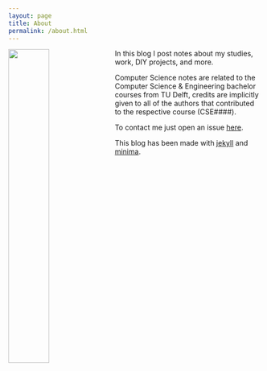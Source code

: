 ```yaml
---
layout: page
title: About
permalink: /about.html
---
```


<img src="https://avatars.githubusercontent.com/u/75941968?s=460&u=85c31eb8f6627921076c63b88c848ea074fb40ff&v=4" width="40%" style="float: left;
 padding: 0 2% 0 0;"> 

In this blog I post notes about my studies, work, DIY projects, and more.

Computer Science notes are related to the Computer Science & Engineering bachelor courses from TU Delft, credits are implicitly given to all of the authors that contributed to the respective course (CSE####).

To contact me just open an issue [here](https://github.com/skirienkopanea/skirienkopanea.github.io/issues).

This blog has been made with [jekyll][jekyll-organization] and [minima](https://github.com/jekyll/minima).

[jekyll-organization]: https://github.com/jekyll
